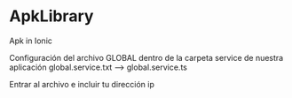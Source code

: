 # ApkLibrary
Apk in Ionic

Configuración del archivo GLOBAL dentro de la carpeta service de nuestra aplicación
global.service.txt --> global.service.ts

Entrar al archivo e incluir tu dirección ip